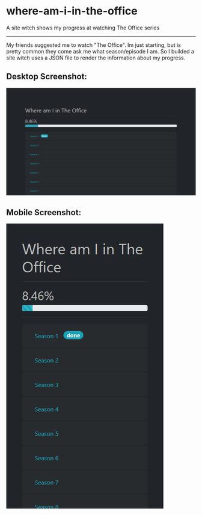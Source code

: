 # where-am-i-in-the-office
A site witch shows my progress at watching The Office series

---

My friends suggested me to watch "The Office". Im just starting, but is pretty common
they come ask me what season/episode I am. So I builded a site witch uses a JSON file
to render the information about my progress.

## Desktop Screenshot:
![screenshot-desktop-dark](./images/screenshot-desktop-dark.png)

## Mobile Screenshot:
![screenshot-desktop-dark](./images/screenshot-mobile-dark.png)